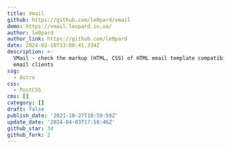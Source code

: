 ```yaml
---
title: Vmail
github: https://github.com/le0pard/vmail
demo: https://vmail.leopard.in.ua/
author: le0pard
author_link: https://github.com/le0pard
date: 2024-02-18T13:08:41.334Z
description: >-
  VMail - check the markup (HTML, CSS) of HTML email template compatibility with
  email clients
ssg:
  - Astro
css:
  - PostCSS
cms: []
category: []
draft: false
publish_date: '2021-10-27T10:59:59Z'
update_date: '2024-04-03T17:58:46Z'
github_star: 34
github_fork: 2
---
```

